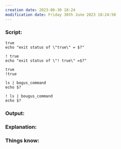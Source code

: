 ```yaml
---
creation date: 2023-06-30 18:24
modification date: Friday 30th June 2023 18:24:50
---
```


### Script: [](https://tldp.org/LDP/abs/html/exit-status.html#NEGCOND)

```
true
echo "exit status of \"true\" = $?"

! true
echo "exit status of \"! true\" =$?"

true
!true

ls | bogus_command
echo $?

! ls | bougus_command
echo $?
```

### Output:



### Explanation:



### Things know:
